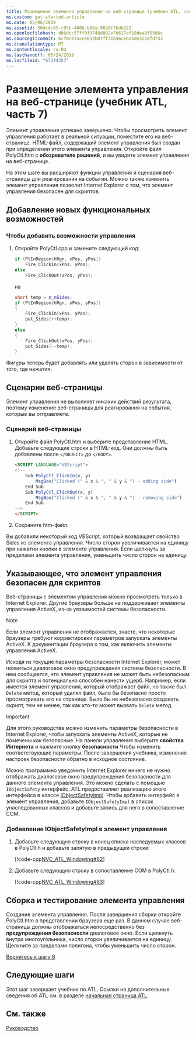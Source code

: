 ```yaml
---
title: Размещение элемента управления на веб-странице (учебник ATL, часть 7)
ms.custom: get-started-article
ms.date: 05/06/2019
ms.assetid: 50dc4c95-c95b-4006-b88a-9826f7bdb222
ms.openlocfilehash: db6dcc57ff9f3748d802e76617ef18dea8f9506c
ms.sourcegitcommit: 6cf0c67acce633b07ff31b56cebd5de3218fd733
ms.translationtype: MT
ms.contentlocale: ru-RU
ms.lasthandoff: 06/24/2019
ms.locfileid: "67344357"
---
```

# <a name="putting-the-control-on-a-web-page-atl-tutorial-part-7"></a>Размещение элемента управления на веб-странице (учебник ATL, часть 7)

Элемент управления успешно завершено. Чтобы просмотреть элемент управления работает в реальной ситуации, поместите его на веб-странице. HTML-файл, содержащий элемент управления был создан при определении этого элемента управления. Откройте файл PolyCtl.htm с **обозревателе решений**, и вы увидите элемент управления на веб-странице.

На этом шаге вы расширяют функции управления и сценария веб-страницы для реагирования на события. Можно также изменить элемент управления позволит Internet Explorer о том, что элемент управления безопасен для скриптов.

## <a name="adding-new-functionality"></a>Добавление новых функциональных возможностей

### <a name="to-add-control-features"></a>Чтобы добавить возможности управления

1. Откройте PolyCtl.cpp и замените следующий код:

    ```cpp
    if (PtInRegion(hRgn, xPos, yPos))
        Fire_ClickIn(xPos, yPos);
    else
        Fire_ClickOut(xPos, yPos);
    ```

    на

    ```cpp
    short temp = m_nSides;
    if (PtInRegion(hRgn, xPos, yPos))
    {
        Fire_ClickIn(xPos, yPos);
        put_Sides(++temp);
    }
    else
    {
        Fire_ClickOut(xPos, yPos);
        put_Sides(--temp);
    }
    ```

Фигуры теперь будет добавлять или удалять сторон в зависимости от того, где нажатия.

## <a name="scripting-the-web-page"></a>Сценарии веб-страницы

Элемент управления не выполняет никаких действий результата, поэтому изменение веб-страницы для реагирования на события, которые вы отправляете.

### <a name="to-script-the-web-page"></a>Сценарий веб-страницы

1. Откройте файл PolyCtl.htm и выберите представление HTML. Добавьте следующие строки в HTML-код. Они должны быть добавлены после `</OBJECT>` до `</BODY>`.

    ```html
    <SCRIPT LANGUAGE="VBScript">
    <!--
        Sub PolyCtl_ClickIn(x, y)
            MsgBox("Clicked (" & x & ", " & y & ") - adding side")
        End Sub
        Sub PolyCtl_ClickOut(x, y)
            MsgBox("Clicked (" & x & ", " & y & ") - removing side")
        End Sub
    -->
    </SCRIPT>
    ```

1. Сохраните htm-файл.

Вы добавили некоторый код VBScript, который возвращает свойство Sides из элемента управления. Число сторон увеличивается на единицу при нажатии кнопки в элементе управления. Если щелкнуть за пределами элемента управления, уменьшить число сторон на единицу.

## <a name="indicating-that-the-control-is-safe-for-scripting"></a>Указывающее, что элемент управления безопасен для скриптов

Веб-страницы с элементом управления можно просмотреть только в Internet Explorer. Другие браузеры больше не поддерживает элементы управления ActiveX, из-за уязвимостей системы безопасности.

> [!NOTE]
> Если элемент управления не отображается, знаете, что некоторые браузеры требуют корректировки параметров запускать элементы ActiveX. К документации браузера о том, как включить элементы управления ActiveX.

Исходя из текущие параметры безопасности Internet Explorer, может появиться диалоговое окно предупреждения системы безопасности. В нем сообщается, что элемент управления не может быть небезопасным для скрипта и потенциально способен нанести ущерб. Например, если имеется элемент управления, который отображает файл, но также был `Delete` метод, который удалял файл, было бы безопасно просто просматривать его на странице. Было бы не небезопасно создавать скрипт, тем не менее, так как кто-то может вызвать `Delete` метод.

> [!IMPORTANT]
> Для этого руководства можно изменить параметры безопасности в Internet Explorer, чтобы запускать элементы ActiveX, которые не помечены как безопасные. На панели управления выберите **свойства Интернета** и нажмите кнопку **безопасности** Чтобы изменить соответствующие параметры. После завершения учебника, изменение настроек безопасности обратно в исходное состояние.

Можно программно уведомить Internet Explorer ничего не нужно отображать диалоговое окно предупреждения безопасности для данного элемента управления. Это можно сделать с помощью `IObjectSafety` интерфейс. ATL предоставляет реализацию этого интерфейса в классе [IObjectSafetyImpl](../atl/reference/iobjectsafetyimpl-class.md). Чтобы добавить интерфейс в элемент управления, добавьте `IObjectSafetyImpl` в список унаследованных классов и добавьте запись для него в сопоставление COM.

### <a name="to-add-iobjectsafetyimpl-to-the-control"></a>Добавление IObjectSafetyImpl в элемент управления

1. Добавьте следующую строку в конец списка наследуемых классов в PolyCtl.h и добавьте запятую в предыдущей строке:

    [!code-cpp[NVC_ATL_Windowing#62](../atl/codesnippet/cpp/putting-the-control-on-a-web-page-atl-tutorial-part-7_1.h)]

1. Добавьте следующую строку в сопоставление COM в PolyCtl.h:

    [!code-cpp[NVC_ATL_Windowing#63](../atl/codesnippet/cpp/putting-the-control-on-a-web-page-atl-tutorial-part-7_2.h)]

## <a name="building-and-testing-the-control"></a>Сборка и тестирование элемента управления

Создание элемента управления. После завершения сборки откройте PolyCtl.htm в представлении браузера еще раз. В данном случае веб-страницы должны отображаться непосредственно без **предупреждения безопасности** диалоговое окно. Если щелкнуть внутри многоугольника, число сторон увеличивается на единицу. Щелкните за пределами полигона, чтобы уменьшить число сторон.

[Вернитесь к шагу 6](../atl/adding-a-property-page-atl-tutorial-part-6.md)

## <a name="next-steps"></a>Следующие шаги

Этот шаг завершает учебник по ATL. Ссылки на дополнительные сведения об ATL см. в разделе [начальная страница ATL](../atl/active-template-library-atl-concepts.md).

## <a name="see-also"></a>См. также

[Руководство](../atl/active-template-library-atl-tutorial.md)
